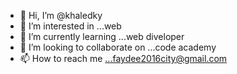 - 👋 Hi, I’m @khaledky
- 👀 I’m interested in ...web
- 🌱 I’m currently learning ...web diveloper
- 💞️ I’m looking to collaborate on ...code academy
- 📫 How to reach me ...faydee2016city@gmail.com

<!---
khaledky/khaledky is a ✨ special ✨ repository because its `README.md` (this file) appears on your GitHub profile.
You can click the Preview link to take a look at your changes.
--->
